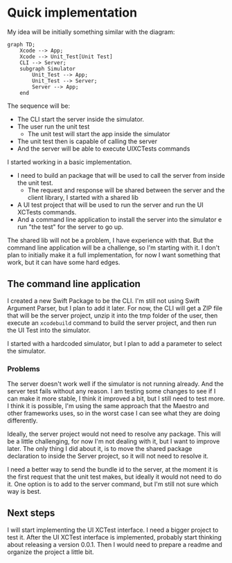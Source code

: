 # Quick implementation

My idea will be initially something similar with the diagram:

```mermaid
graph TD;
    Xcode --> App;
    Xcode --> Unit_Test[Unit Test]
    CLI --> Server;
    subgraph Simulator
        Unit_Test --> App;
        Unit_Test --> Server;
        Server --> App;
    end
```

The sequence will be:
- The CLI start the server inside the simulator. 
- The user run the unit test
  - The unit test will start the app inside the simulator
- The unit test then is capable of calling the server
- And the server will be able to execute UIXCTests commands

I started working in a basic implementation. 
- I need to build an package that will be used to call the server from inside the unit test. 
  - The request and response will be shared between the server and the client library, I started with a shared lib 
- A UI test project that will be used to run the server and run the UI XCTests commands. 
- And a command line application to install the server into the simulator e run "the test" for the server to go up.

The shared lib will not be a problem, I have experience with that. But the command line application will be a challenge, so I'm starting with it. I don't plan to initially make it a full implementation, for now I want something that work, but it can have some hard edges.

## The command line application

I created a new Swift Package to be the CLI. I'm still not using Swift Argument Parser, but I plan to add it later. For now, the CLI will get a ZIP file that will be the server project, unzip it into the tmp folder of the user, then execute an `xcodebuild` command to build the server project, and then run the UI Test into the simulator.

I started with a hardcoded simulator, but I plan to add a parameter to select the simulator. 

### Problems

The server doesn't work well if the simulator is not running already. And the server test fails without any reason. I am testing some changes to see if I can make it more stable, I think it improved a bit, but I still need to test more. I think it is possible, I'm using the same approach that the Maestro and other frameworks uses, so in the worst case I can see what they are doing differently.

Ideally, the server project would not need to resolve any package. This will be a little challenging, for now I'm not dealing with it, but I want to improve later. The only thing I did about it, is to move the shared package declaration to inside the Server project, so it will not need to resolve it.

I need a better way to send the bundle id to the server, at the moment it is the first request that the unit test makes, but ideally it would not need to do it. One option is to add to the server command, but I'm still not sure which way is best.

## Next steps

I will start implementing the UI XCTest interface. I need a bigger project to test it. After the UI XCTest interface is implemented, probably start thinking about releasing a version 0.0.1. Then I would need to prepare a readme and organize the project a little bit.
